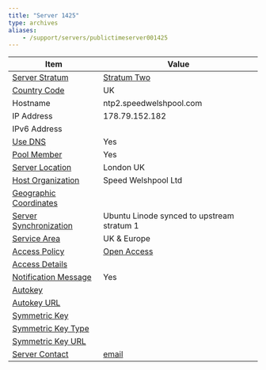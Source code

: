 ```yaml
---
title: "Server 1425"
type: archives
aliases:
    - /support/servers/publictimeserver001425
---
```


| Item | Value |
| ----- | ----- |
| [Server Stratum](/support/servers/serverstratum) | [Stratum Two](/support/servers/stratumtwotimeservers) |
| [Country Code](/support/servers/countrycode) | UK |
| Hostname |  ntp2.speedwelshpool.com  |
| IP Address |  178.79.152.182  |
| IPv6 Address | |
| [Use DNS](/support/servers/usedns) | Yes |
| [Pool Member](/support/servers/poolmember) | Yes  |
| [Server Location](/support/servers/serverlocation) | London UK |
| [Host Organization](/support/servers/hostorganization) |  Speed Welshpool Ltd |
| [ Geographic Coordinates](/support/servers/geographiccoordinates) |  |
| [Server Synchronization](/support/servers/serversynchronization) |  Ubuntu Linode synced to upstream stratum 1 |
| [Service Area](/support/servers/servicearea) |  UK & Europe |
| [Access Policy](/support/servers/accesspolicy) | [Open Access](/support/servers/openaccess) |
| [Access Details](/support/servers/accessdetails) |  |
| [Notification Message](/support/servers/notificationmessage) | Yes |
| [Autokey](/support/servers/autokey) |  |
| [Autokey URL](/support/servers/autokeyurl) | |
| [Symmetric Key](/support/servers/symmetrickey) | |
| [Symmetric Key Type](/support/servers/symmetrickeytype) | |
| [Symmetric Key URL](/support/servers/symmetrickeyurl) | |
| [Server Contact](/support/servers/servercontact) | [email](mailto:admin@speedwelshpool.com) |